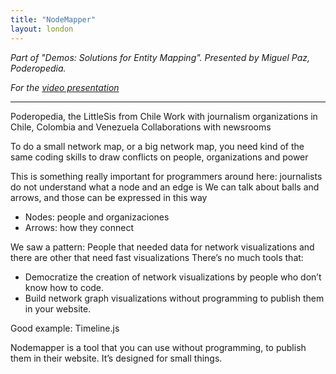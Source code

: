 ```yaml
---
title: "NodeMapper"
layout: london
---
```


_Part of "Demos: Solutions for Entity Mapping". Presented by Miguel Paz, Poderopedia._

_For the [video presentation](https://www.youtube.com/watch?v=ojTSUiF8muE&feature=youtu.be)_

***

Poderopedia, the LittleSis from Chile
Work with journalism organizations in Chile, Colombia and Venezuela
Collaborations with newsrooms

To do a small network map, or a big network map, you need kind of the same coding skills to draw conflicts on people, organizations and power

This is something really important for programmers around here: journalists do not understand what a node and an edge is
We can talk about balls and arrows, and those can be expressed in this way

* Nodes: people and organizaciones
* Arrows: how they connect

We saw a pattern: People that needed data for network visualizations and there are other that need fast visualizations
There’s no much tools that: 

* Democratize the creation of network visualizations by people who don’t know how to code. 
* Build network graph visualizations without programming to publish them in your website.

Good example: Timeline.js

Nodemapper is a tool that you can use without programming, to publish them in their website. It’s designed for small things. 
